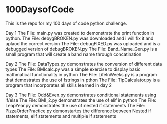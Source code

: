 # 100DaysofCode
This is the repo for my 100 days of code python challenge. 

Day 1
The File: main.py was created to demonstrate the print function in python.
The File: debygBROKEN.py was downloaded and i will fix it and uplaod the correct version
The File: debugFIXED.py was uploaded and is a debugged version of debugBROKEN.py
The File: Band_Name_Gen.py is a small program that will create a band name through concatination 

Day 2
The File: DataTypes.py demonstrates the conversion of different data types
The File: BMIcalc.py was a simple exercise to display basic mathmatical functionality in python
The File: LifeInWeeks.py is a program that demostrates the use of fstrings in pthon
The File: TipCalculator.py is a program that incorporates all skills learned in day 2

Day 3
The File: Odd&Even.py demonstrates conditional statements using if/else
The File: BMI_2.py demonstrates the use of elif in python
The File: LeapYear.py demonstrates the use of nested if statements
The File: PizzaOrderPractice.py demonstartes the difference between Nested if statements, elif statements and multiple if statements
